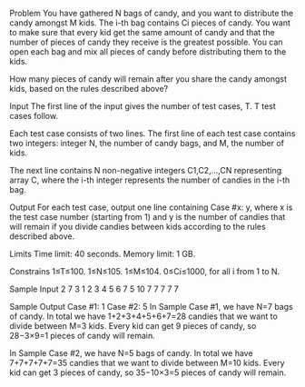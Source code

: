 Problem
You have gathered N bags of candy, and you want to distribute the candy amongst M kids. The i-th bag contains Ci pieces of candy.
You want to make sure that every kid get the same amount of candy and that the number of pieces of candy they receive is the greatest possible.
You can open each bag and mix all pieces of candy before distributing them to the kids.

How many pieces of candy will remain after you share the candy amongst kids, based on the rules described above?

Input
The first line of the input gives the number of test cases, T. T test cases follow.

Each test case consists of two lines. The first line of each test case contains two integers: 
    integer N, the number of candy bags, and M, the number of kids.

The next line contains N non-negative integers C1,C2,…,CN representing array C, where the i-th integer represents the number of candies in the i-th bag.

Output
For each test case, output one line containing Case #x: y, where x is the test case number (starting from 1) and y is the number of candies 
that will remain if you divide candies between kids according to the rules described above.

Limits
Time limit: 40 seconds.
Memory limit: 1 GB.

Constrains
1≤T≤100.
1≤N≤105.
1≤M≤104.
0≤Ci≤1000, for all i from 1 to N.

Sample Input
2
7 3
1 2 3 4 5 6 7
5 10
7 7 7 7 7

Sample Output
Case #1: 1
Case #2: 5
In Sample Case #1, we have N=7 bags of candy. In total we have 1+2+3+4+5+6+7=28 candies that we want to divide between M=3 kids. 
Every kid can get 9 pieces of candy, so 28−3×9=1 pieces of candy will remain.

In Sample Case #2, we have N=5 bags of candy. In total we have 7+7+7+7+7=35 candies that we want to divide between M=10 kids. 
Every kid can get 3 pieces of candy, so 35−10×3=5 pieces of candy will remain.